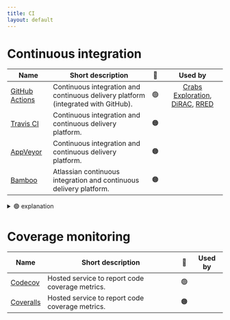 ```yaml
---
title: CI
layout: default
---
```


# Continuous integration

| Name                                                                                  | Short description                                                                 | 🚦  |                                                                                         Used by                                                                                         |
| ------------------------------------------------------------------------------------- | --------------------------------------------------------------------------------- | --- | :-------------------------------------------------------------------------------------------------------------------------------------------------------------------------------------: |
| [GitHub Actions](https://docs.github.com/en/actions)                                  | Continuous integration and continuous delivery platform (integrated with GitHub). | 🟢  | [Crabs Exploration](https://github.com/SainsburyWellcomeCentre/crabs-exploration), [DiRAC](https://github.com/UCL-ARC/dirac-swift-api), [RRED](https://github.com/UCL-ARC/rred-reports) |
| [Travis CI](https://docs.travis-ci.com/)                                              | Continuous integration and continuous delivery platform.                          | 🟠  |                                                                                                                                                                                         |
| [AppVeyor](https://www.appveyor.com/docs/)                                            | Continuous integration and continuous delivery platform.                          | 🟠  |                                                                                                                                                                                         |
| [Bamboo](https://confluence.atlassian.com/bamboo/bamboo-documentation-289276551.html) | Atlassian continuous integration and continuous delivery platform.                | 🟠  |                                                                                                                                                                                         |

<details>
<summary> 🟢 explanation</summary>
We have many projects using github CI, it's both convenient and works well. It's become the standard. Also, note that it's free for public repos.
</details>

# Coverage monitoring

| Name                                     | Short description                               | 🚦  | Used by |
| ---------------------------------------- | ----------------------------------------------- | --- | :-----: |
| [Codecov](https://docs.codecov.com/docs) | Hosted service to report code coverage metrics. | 🟢  |         |
| [Coveralls](https://docs.coveralls.io/)  | Hosted service to report code coverage metrics. | 🟠  |         |
